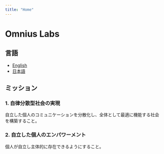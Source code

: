 ```yaml
---
title: "Home"
---
```


# Omnius Labs

## 言語

- [English](/en)
- [日本語](/ja)

## ミッション

### 1. 自律分散型社会の実現

自立した個人のコミュニケーションを分散化し、全体として最適に機能する社会を構築すること。

### 2. 自立した個人のエンパワーメント

個人が自立し主体的に存在できるようにすること。
